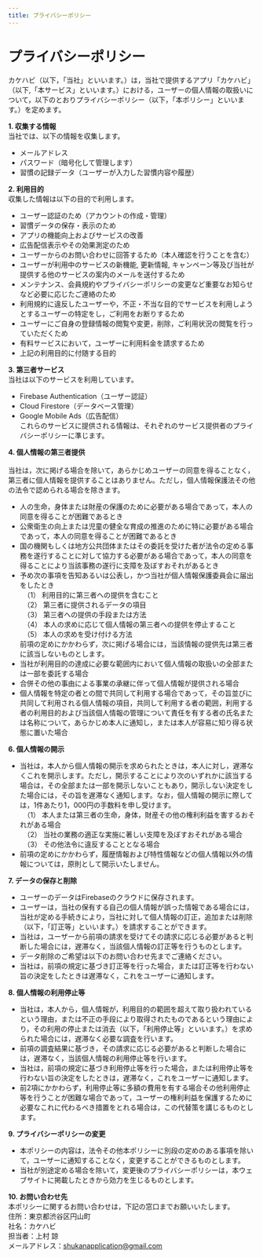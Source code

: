 ```yaml
---
title: プライバシーポリシー
---
```

# プライバシーポリシー

カケハビ（以下，「当社」といいます。）は，当社で提供するアプリ「カケハビ」（以下,「本サービス」といいます。）における，ユーザーの個人情報の取扱いについて，以下のとおりプライバシーポリシー（以下，「本ポリシー」といいます。）を定めます。

**1. 収集する情報 <br>**
当社では、以下の情報を収集します。<br>
- メールアドレス<br>
- パスワード（暗号化して管理します）<br>
- 習慣の記録データ（ユーザーが入力した習慣内容や履歴）<br>

**2. 利用目的<br>**
収集した情報は以下の目的で利用します。<br>
- ユーザー認証のため（アカウントの作成・管理）<br>
- 習慣データの保存・表示のため<br>
- アプリの機能向上およびサービスの改善<br>
- 広告配信表示やその効果測定のため<br>
- ユーザーからのお問い合わせに回答するため（本人確認を行うことを含む）<br>
- ユーザーが利用中のサービスの新機能, 更新情報, キャンペーン等及び当社が提供する他のサービスの案内のメールを送付するため<br>
- メンテナンス、会員規約やプライバシーポリシーの変更など重要なお知らせなど必要に応じたご連絡のため<br>
- 利用規約に違反したユーザーや，不正・不当な目的でサービスを利用しようとするユーザーの特定をし，ご利用をお断りするため<br>
- ユーザーにご自身の登録情報の閲覧や変更，削除，ご利用状況の閲覧を行っていただくため<br>
- 有料サービスにおいて，ユーザーに利用料金を請求するため<br>
- 上記の利用目的に付随する目的<br>

**3. 第三者サービス<br>**
  当社は以下のサービスを利用しています。<br>
- Firebase Authentication（ユーザー認証）<br>
- Cloud Firestore（データベース管理）<br>
- Google Mobile Ads（広告配信）<br>
これらのサービスに提供される情報は、それぞれのサービス提供者のプライバシーポリシーに準じます。<br>

**4. 個人情報の第三者提供<br>**  
  当社は，次に掲げる場合を除いて，あらかじめユーザーの同意を得ることなく，第三者に個人情報を提供することはありません。ただし，個人情報保護法その他の法令で認められる場合を除きます。<br>
- 人の生命，身体または財産の保護のために必要がある場合であって，本人の同意を得ることが困難であるとき<br>
- 公衆衛生の向上または児童の健全な育成の推進のために特に必要がある場合であって，本人の同意を得ることが困難であるとき<br>
- 国の機関もしくは地方公共団体またはその委託を受けた者が法令の定める事務を遂行することに対して協力する必要がある場合であって，本人の同意を得ることにより当該事務の遂行に支障を及ぼすおそれがあるとき<br>
- 予め次の事項を告知あるいは公表し，かつ当社が個人情報保護委員会に届出をしたとき<br>
　（1） 利用目的に第三者への提供を含むこと<br>
　（2） 第三者に提供されるデータの項目<br>
　（3） 第三者への提供の手段または方法<br>
　（4） 本人の求めに応じて個人情報の第三者への提供を停止すること<br>
　（5） 本人の求めを受け付ける方法<br>
前項の定めにかかわらず，次に掲げる場合には，当該情報の提供先は第三者に該当しないものとします。<br>
- 当社が利用目的の達成に必要な範囲内において個人情報の取扱いの全部または一部を委託する場合<br>
- 合併その他の事由による事業の承継に伴って個人情報が提供される場合<br>
- 個人情報を特定の者との間で共同して利用する場合であって，その旨並びに共同して利用される個人情報の項目，共同して利用する者の範囲，利用する者の利用目的および当該個人情報の管理について責任を有する者の氏名または名称について，あらかじめ本人に通知し，または本人が容易に知り得る状態に置いた場合<br>

**6. 個人情報の開示<br>**
- 当社は，本人から個人情報の開示を求められたときは，本人に対し，遅滞なくこれを開示します。ただし，開示することにより次のいずれかに該当する場合は，その全部または一部を開示しないこともあり，開示しない決定をした場合には，その旨を遅滞なく通知します。なお，個人情報の開示に際しては，1件あたり1，000円の手数料を申し受けます。<br>
　（1） 本人または第三者の生命，身体，財産その他の権利利益を害するおそれがある場合<br>
　（2） 当社の業務の適正な実施に著しい支障を及ぼすおそれがある場合<br>
　（3） その他法令に違反することとなる場合<br>
- 前項の定めにかかわらず，履歴情報および特性情報などの個人情報以外の情報については，原則として開示いたしません。<br>

**7. データの保存と削除<br>**
- ユーザーのデータはFirebaseのクラウドに保存されます。<br>
- ユーザーは，当社の保有する自己の個人情報が誤った情報である場合には，当社が定める手続きにより，当社に対して個人情報の訂正，追加または削除（以下，「訂正等」といいます。）を請求することができます。<br>
- 当社は，ユーザーから前項の請求を受けてその請求に応じる必要があると判断した場合には，遅滞なく，当該個人情報の訂正等を行うものとします。<br>
- データ削除のご希望は以下のお問い合わせ先までご連絡ください。<br>
- 当社は，前項の規定に基づき訂正等を行った場合，または訂正等を行わない旨の決定をしたときは遅滞なく，これをユーザーに通知します。<br>

**8. 個人情報の利用停止等<br>**
- 当社は，本人から，個人情報が，利用目的の範囲を超えて取り扱われているという理由，または不正の手段により取得されたものであるという理由により，その利用の停止または消去（以下，「利用停止等」といいます。）を求められた場合には，遅滞なく必要な調査を行います。<br>
- 前項の調査結果に基づき，その請求に応じる必要があると判断した場合には，遅滞なく，当該個人情報の利用停止等を行います。<br>
- 当社は，前項の規定に基づき利用停止等を行った場合，または利用停止等を行わない旨の決定をしたときは，遅滞なく，これをユーザーに通知します。<br>
- 前2項にかかわらず，利用停止等に多額の費用を有する場合その他利用停止等を行うことが困難な場合であって，ユーザーの権利利益を保護するために必要なこれに代わるべき措置をとれる場合は，この代替策を講じるものとします。<br>

**9. プライバシーポリシーの変更<br>**
- 本ポリシーの内容は，法令その他本ポリシーに別段の定めのある事項を除いて，ユーザーに通知することなく，変更することができるものとします。<br>
- 当社が別途定める場合を除いて，変更後のプライバシーポリシーは，本ウェブサイトに掲載したときから効力を生じるものとします。<br>

**10. お問い合わせ先<br>**
  本ポリシーに関するお問い合わせは，下記の窓口までお願いいたします。<br>
  住所：東京都渋谷区円山町<br>
  社名：カケハビ<br>
  担当者：上村 諒<br>
  メールアドレス：shukanapplication@gmail.com<br>
